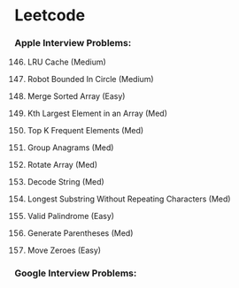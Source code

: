 # Leetcode

### Apple Interview Problems:
146. LRU Cache (Medium)

1041. Robot Bounded In Circle (Medium)

88. Merge Sorted Array (Easy)

215. Kth Largest Element in an Array (Med)

347. Top K Frequent Elements (Med)

49. Group Anagrams (Med)

189. Rotate Array (Med)

394. Decode String (Med)

3. Longest Substring Without Repeating Characters (Med)

125. Valid Palindrome (Easy)

22. Generate Parentheses (Med)

283. Move Zeroes (Easy)

### Google Interview Problems:


